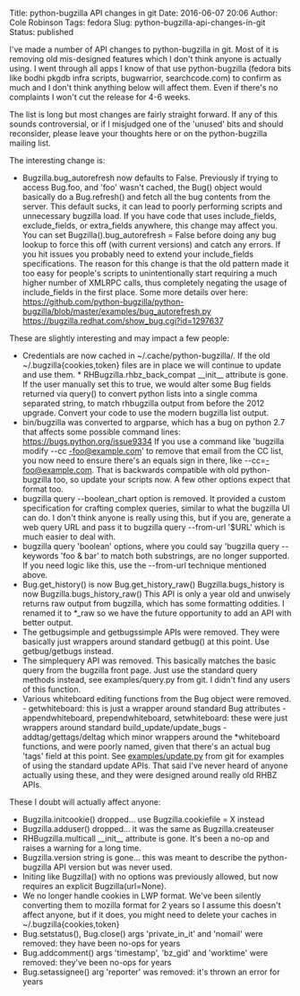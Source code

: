 Title: python-bugzilla API changes in git
Date: 2016-06-07 20:06
Author: Cole Robinson
Tags: fedora
Slug: python-bugzilla-api-changes-in-git
Status: published

I've made a number of API changes to python-bugzilla in git. Most of it is removing old mis-designed features which I don't think anyone is actually using. I went through all apps I know of that use python-bugzilla (fedora bits like bodhi pkgdb infra scripts, bugwarrior, searchcode.com) to confirm as much and I don't think anything below will affect them. Even if there's no complaints I won't cut the release for 4-6 weeks.

The list is long but most changes are fairly straight forward. If any of this sounds controversial, or if I misjudged one of the 'unused' bits and should reconsider, please leave your thoughts here or on the python-bugzilla mailing list.

The interesting change is:

-   Bugzilla.bug\_autorefresh now defaults to False. Previously if trying to access Bug.foo, and 'foo' wasn't cached, the Bug() object would basically do a Bug.refresh() and fetch all the bug contents from the server. This default sucks, it can lead to poorly performing scripts and unnecessary bugzilla load. If you have code that uses include\_fields, exclude\_fields, or extra\_fields anywhere, this change may affect you. You can set Bugzilla().bug\_autorefresh = False before doing any bug lookup to force this off (with current versions) and catch any errors. If you hit issues you probably need to extend your include\_fields specifications. The reason for this change is that the old pattern made it too easy for people's scripts to unintentionally start requiring a much higher number of XMLRPC calls, thus completely negating the usage of include\_fields in the first place. Some more details over here: <https://github.com/python-bugzilla/python-bugzilla/blob/master/examples/bug_autorefresh.py> <https://bugzilla.redhat.com/show_bug.cgi?id=1297637>


These are slightly interesting and may impact a few people:

-   Credentials are now cached in ~/.cache/python-bugzilla/. If the old ~/.bugzilla{cookies,token} files are in place we will continue to update and use them. \* RHBugzilla.rhbz\_back\_compat \_\_init\_\_ attribute is gone. If the user manually set this to true, we would alter some Bug fields returned via query() to convert python lists into a single comma separated string, to match rhbugzilla output from before the 2012 upgrade. Convert your code to use the modern bugzilla list output.
-   bin/bugzilla was converted to argparse, which has a bug on python 2.7 that affects some possible command lines: https://bugs.python.org/issue9334 If you use a command like 'bugzilla modify --cc -foo@example.com' to remove that email from the CC list, you now need to ensure there's an equals sign in there, like --cc=-foo@example.com. That is backwards compatible with old python-bugzilla too, so update your scripts now. A few other options expect that format too.
-   bugzilla query --boolean\_chart option is removed. It provided a custom specification for crafting complex queries, similar to what the bugzilla UI can do. I don't think anyone is really using this, but if you are, generate a web query URL and pass it to bugzilla query --from-url '$URL' which is much easier to deal with.
-   bugzilla query 'boolean' options, where you could say 'bugzilla query --keywords 'foo & bar' to match both substrings, are no longer supported. If you need logic like this, use the --from-url technique mentioned above.
-   Bug.get\_history() is now Bug.get\_history\_raw() Bugzilla.bugs\_history is now Bugzilla.bugs\_history\_raw() This API is only a year old and unwisely returns raw output from bugzilla, which has some formatting oddities. I renamed it to \*\_raw so we have the future opportunity to add an API with better output.
-   The getbugsimple and getbugssimple APIs were removed. They were basically just wrappers around standard getbug() at this point. Use getbug/getbugs instead.
-   The simplequery API was removed. This basically matches the basic query from the bugzilla front page. Just use the standard query methods instead, see examples/query.py from git. I didn't find any users of this function.
-   Various whiteboard editing functions from the Bug object were removed. - getwhiteboard: this is just a wrapper around standard Bug attributes - appendwhiteboard, prependwhiteboard, setwhiteboard: these were just wrappers around standard build\_update/update\_bugs - addtag/gettags/deltag which minor wrappers around the \*whiteboard functions, and were poorly named, given that there's an actual bug 'tags' field at this point. See [examples/update.py](https://github.com/python-bugzilla/python-bugzilla/blob/master/examples/update.py) from git for examples of using the standard update APIs. That said I've never heard of anyone actually using these, and they were designed around really old RHBZ APIs.


These I doubt will actually affect anyone:

-   Bugzilla.initcookie() dropped... use Bugzilla.cookiefile = X instead 
-   Bugzilla.adduser() dropped... it was the same as Bugzilla.createuser 
-   RHBugzilla.multicall \_\_init\_\_ attribute is gone. It's been a no-op and raises a warning for a long time. 
-   Bugzilla.version string is gone... this was meant to describe the python-bugzilla API version but was never used. 
-   Initing like Bugzilla() with no options was previously allowed, but now requires an explicit Bugzilla(url=None). 
-   We no longer handle cookies in LWP format. We've been silently converting them to mozilla format for 2 years so I assume this doesn't affect anyone, but if it does, you might need to delete your caches in ~/.bugzilla{cookies,token} 
-   Bug.setstatus(), Bug.close() args 'private\_in\_it' and 'nomail' were removed: they have been no-ops for years 
-   Bug.addcomment() args 'timestamp', 'bz\_gid' and 'worktime' were removed: they've been no-ops for years
-   Bug.setassignee() arg 'reporter' was removed: it's thrown an error for years
